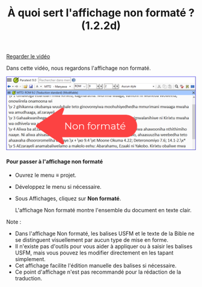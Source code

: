 ﻿---
title: À quoi sert l'affichage non formaté ? (1.2.2d)
---
[Regarder le vidéo](https://vimeo.com/464585929)

Dans cette vidéo, nous regardons l'affichage non formaté.

![](media/41c16f71656dad10f10d03e0ae20c378.png)

#### Pour passer à l'affichage non formaté

-   Ouvrez le menu **≡** projet.
-   Développez le menu si nécessaire.
-   Sous Affichages, cliquez sur **Non formaté**.

    L'affichage Non formaté montre l'ensemble du document en texte clair.

Note :

-   Dans l'affichage Non formaté, les balises USFM et le texte de la Bible ne se distinguent visuellement par aucun type de mise en forme.
-   Il n'existe pas d'outils pour vous aider à appliquer ou à saisir les balises USFM, mais vous pouvez les modifier directement en les tapant simplement.
-   Cet affichage facilite l'édition manuelle des balises si nécessaire.
-   Ce point d'affichage n'est pas recommandé pour la rédaction de la traduction.

